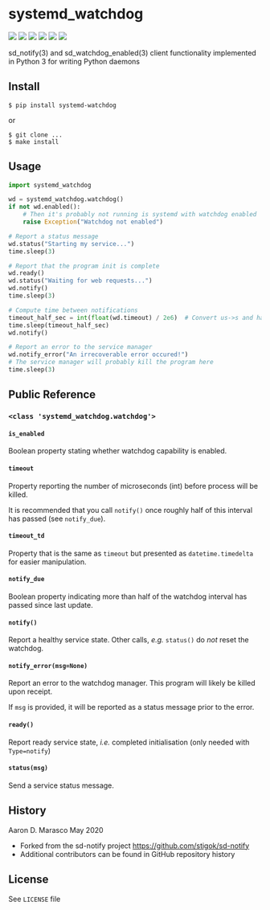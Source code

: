 # systemd_watchdog

![](https://img.shields.io/pypi/l/systemd-watchdog)
![](https://img.shields.io/pypi/v/systemd-watchdog.svg)
![](https://img.shields.io/travis/com/aarondmarasco/systemd-watchdog)
![](https://img.shields.io/badge/tested%20versions-3.5%7C3.6%7C3.7%7C3.8%7Cpypy3-success)
![](https://img.shields.io/pypi/wheel/systemd-watchdog.svg)
![](https://img.shields.io/pypi/pyversions/systemd-watchdog.svg)

sd_notify(3) and sd_watchdog_enabled(3) client functionality implemented in Python 3 for writing Python daemons

## Install
```
$ pip install systemd-watchdog
```
or
```
$ git clone ...
$ make install
```

## Usage

```python
import systemd_watchdog

wd = systemd_watchdog.watchdog()
if not wd.enabled():
    # Then it's probably not running is systemd with watchdog enabled
    raise Exception("Watchdog not enabled")

# Report a status message
wd.status("Starting my service...")
time.sleep(3)

# Report that the program init is complete
wd.ready()
wd.status("Waiting for web requests...")
wd.notify()
time.sleep(3)

# Compute time between notifications
timeout_half_sec = int(float(wd.timeout) / 2e6)  # Convert us->s and half that
time.sleep(timeout_half_sec)
wd.notify()

# Report an error to the service manager
wd.notify_error("An irrecoverable error occured!")
# The service manager will probably kill the program here
time.sleep(3)
```

## Public Reference
### `<class 'systemd_watchdog.watchdog'>`

#### `is_enabled`
Boolean property stating whether watchdog capability is enabled.

#### `timeout`
Property reporting the number of microseconds (int) before process will be killed.

It is recommended that you call `notify()` once roughly half of this interval has passed (see `notify_due`).

#### `timeout_td`
Property that is the same as `timeout` but presented as `datetime.timedelta` for easier manipulation.

#### `notify_due`
Boolean property indicating more than half of the watchdog interval has passed since last update.

#### `notify()`
Report a healthy service state. Other calls, _e.g._ `status()` do *not* reset the watchdog.

#### `notify_error(msg=None)`
Report an error to the watchdog manager. This program will likely be killed upon receipt.

If `msg` is provided, it will be reported as a status message prior to the error.

#### `ready()`
Report ready service state, _i.e._ completed initialisation (only needed with `Type=notify`)

#### `status(msg)`
Send a service status message.

## History
Aaron D. Marasco May 2020
 * Forked from the sd-notify project <https://github.com/stigok/sd-notify>
 * Additional contributors can be found in GitHub repository history

## License

See `LICENSE` file
